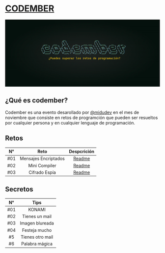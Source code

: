 # [CODEMBER](https://codember.dev/)

![CODEMBER](./images/codember.webp)

###

## ¿Qué es codember?

Codember es una evento desarollado por [@midudev](https://github.com/midudev) en el mes de noviembre que consiste en retos de programción que pueden ser resueltos por cualquier persona y en cualquier lenguaje de programación.

## Retos

| N°  |         Reto         |            Despcrición             |
| :-: | :------------------: | :--------------------------------: |
| #01 | Mensajes Encriptados | [Readme](./challenge-01/README.md) |
| #02 |    Mini Compiler     | [Readme](./challenge-02/README.md) |
| #03 |    Cifrado Espía     | [Readme](./challenge-03/README.md) |

## Secretos

| N°  |       Tips       |
| :-: | :--------------: |
| #01 |      KONAMI      |
| #02 |  Tienes un mail  |
| #03 | Imagen blureada  |
| #04 |  Festeja mucho   |
| #5  | Tienes otro mail |
| #6  |  Palabra mágica  |
